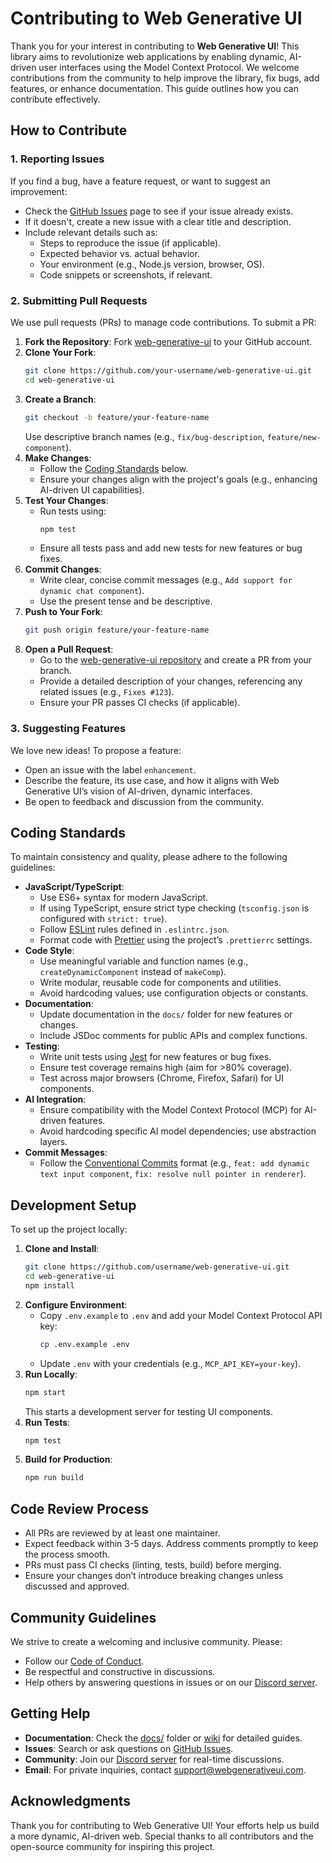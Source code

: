 # Contributing to Web Generative UI

Thank you for your interest in contributing to **Web Generative UI**! This library aims to revolutionize web applications by enabling dynamic, AI-driven user interfaces using the Model Context Protocol. We welcome contributions from the community to help improve the library, fix bugs, add features, or enhance documentation. This guide outlines how you can contribute effectively.

## How to Contribute

### 1. Reporting Issues
If you find a bug, have a feature request, or want to suggest an improvement:
- Check the [GitHub Issues](https://github.com/username/web-generative-ui/issues) page to see if your issue already exists.
- If it doesn't, create a new issue with a clear title and description.
- Include relevant details such as:
    - Steps to reproduce the issue (if applicable).
    - Expected behavior vs. actual behavior.
    - Your environment (e.g., Node.js version, browser, OS).
    - Code snippets or screenshots, if relevant.

### 2. Submitting Pull Requests
We use pull requests (PRs) to manage code contributions. To submit a PR:
1. **Fork the Repository**: Fork [web-generative-ui](https://github.com/username/web-generative-ui) to your GitHub account.
2. **Clone Your Fork**:
   ```bash
   git clone https://github.com/your-username/web-generative-ui.git
   cd web-generative-ui
   ```
3. **Create a Branch**:
   ```bash
   git checkout -b feature/your-feature-name
   ```
   Use descriptive branch names (e.g., `fix/bug-description`, `feature/new-component`).
4. **Make Changes**:
    - Follow the [Coding Standards](#coding-standards) below.
    - Ensure your changes align with the project's goals (e.g., enhancing AI-driven UI capabilities).
5. **Test Your Changes**:
    - Run tests using:
      ```bash
      npm test
      ```
    - Ensure all tests pass and add new tests for new features or bug fixes.
6. **Commit Changes**:
    - Write clear, concise commit messages (e.g., `Add support for dynamic chat component`).
    - Use the present tense and be descriptive.
7. **Push to Your Fork**:
   ```bash
   git push origin feature/your-feature-name
   ```
8. **Open a Pull Request**:
    - Go to the [web-generative-ui repository](https://github.com/username/web-generative-ui) and create a PR from your branch.
    - Provide a detailed description of your changes, referencing any related issues (e.g., `Fixes #123`).
    - Ensure your PR passes CI checks (if applicable).

### 3. Suggesting Features
We love new ideas! To propose a feature:
- Open an issue with the label `enhancement`.
- Describe the feature, its use case, and how it aligns with Web Generative UI’s vision of AI-driven, dynamic interfaces.
- Be open to feedback and discussion from the community.

## Coding Standards
To maintain consistency and quality, please adhere to the following guidelines:
- **JavaScript/TypeScript**:
    - Use ES6+ syntax for modern JavaScript.
    - If using TypeScript, ensure strict type checking (`tsconfig.json` is configured with `strict: true`).
    - Follow [ESLint](https://eslint.org) rules defined in `.eslintrc.json`.
    - Format code with [Prettier](https://prettier.io) using the project’s `.prettierrc` settings.
- **Code Style**:
    - Use meaningful variable and function names (e.g., `createDynamicComponent` instead of `makeComp`).
    - Write modular, reusable code for components and utilities.
    - Avoid hardcoding values; use configuration objects or constants.
- **Documentation**:
    - Update documentation in the `docs/` folder for new features or changes.
    - Include JSDoc comments for public APIs and complex functions.
- **Testing**:
    - Write unit tests using [Jest](https://jestjs.io) for new features or bug fixes.
    - Ensure test coverage remains high (aim for >80% coverage).
    - Test across major browsers (Chrome, Firefox, Safari) for UI components.
- **AI Integration**:
    - Ensure compatibility with the Model Context Protocol (MCP) for AI-driven features.
    - Avoid hardcoding specific AI model dependencies; use abstraction layers.
- **Commit Messages**:
    - Follow the [Conventional Commits](https://www.conventionalcommits.org) format (e.g., `feat: add dynamic text input component`, `fix: resolve null pointer in renderer`).

## Development Setup
To set up the project locally:
1. **Clone and Install**:
   ```bash
   git clone https://github.com/username/web-generative-ui.git
   cd web-generative-ui
   npm install
   ```
2. **Configure Environment**:
    - Copy `.env.example` to `.env` and add your Model Context Protocol API key:
      ```bash
      cp .env.example .env
      ```
    - Update `.env` with your credentials (e.g., `MCP_API_KEY=your-key`).
3. **Run Locally**:
   ```bash
   npm start
   ```
   This starts a development server for testing UI components.
4. **Run Tests**:
   ```bash
   npm test
   ```
5. **Build for Production**:
   ```bash
   npm run build
   ```

## Code Review Process
- All PRs are reviewed by at least one maintainer.
- Expect feedback within 3-5 days. Address comments promptly to keep the process smooth.
- PRs must pass CI checks (linting, tests, build) before merging.
- Ensure your changes don’t introduce breaking changes unless discussed and approved.

## Community Guidelines
We strive to create a welcoming and inclusive community. Please:
- Follow our [Code of Conduct](CODE_OF_CONDUCT.md).
- Be respectful and constructive in discussions.
- Help others by answering questions in issues or on our [Discord server](https://discord.gg/your-invite).

## Getting Help
- **Documentation**: Check the [docs/](docs/) folder or [wiki](https://github.com/username/web-generative-ui/wiki) for detailed guides.
- **Issues**: Search or ask questions on [GitHub Issues](https://github.com/username/web-generative-ui/issues).
- **Community**: Join our [Discord server](https://discord.gg/your-invite) for real-time discussions.
- **Email**: For private inquiries, contact [support@webgenerativeui.com](mailto:support@webgenerativeui.com).

## Acknowledgments
Thank you for contributing to Web Generative UI! Your efforts help us build a more dynamic, AI-driven web. Special thanks to all contributors and the open-source community for inspiring this project.
